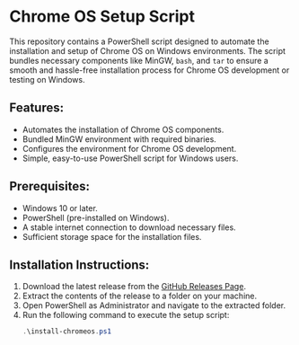 # Chrome OS Setup Script

This repository contains a PowerShell script designed to automate the installation and setup of Chrome OS on Windows environments. The script bundles necessary components like MinGW, `bash`, and `tar` to ensure a smooth and hassle-free installation process for Chrome OS development or testing on Windows.

## Features:
- Automates the installation of Chrome OS components.
- Bundled MinGW environment with required binaries.
- Configures the environment for Chrome OS development.
- Simple, easy-to-use PowerShell script for Windows users.

## Prerequisites:
- Windows 10 or later.
- PowerShell (pre-installed on Windows).
- A stable internet connection to download necessary files.
- Sufficient storage space for the installation files.

## Installation Instructions:
1. Download the latest release from the [GitHub Releases Page](https://github.com/yourusername/chrome-os-setup-script/releases).
2. Extract the contents of the release to a folder on your machine.
3. Open PowerShell as Administrator and navigate to the extracted folder.
4. Run the following command to execute the setup script:
   ```powershell
   .\install-chromeos.ps1
